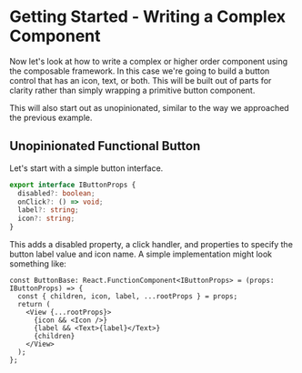 # Getting Started - Writing a Complex Component

Now let's look at how to write a complex or higher order component using the composable framework. In this case we're going to build a button control that has an icon, text, or both. This will be built out of parts for clarity rather than simply wrapping a primitive button component.

This will also start out as unopinionated, similar to the way we approached the previous example.

## Unopinionated Functional Button

Let's start with a simple button interface.

```ts
export interface IButtonProps {
  disabled?: boolean;
  onClick?: () => void;
  label?: string;
  icon?: string;
}
```

This adds a disabled property, a click handler, and properties to specify the button label value and icon name. A simple implementation might look something like:

```tsx
const ButtonBase: React.FunctionComponent<IButtonProps> = (props: IButtonProps) => {
  const { children, icon, label, ...rootProps } = props;
  return (
    <View {...rootProps}>
      {icon && <Icon />}
      {label && <Text>{label}</Text>}
      {children}
    </View>
  );
};
```
